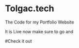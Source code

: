 # Tolgac.tech

The Code for my Portfolio Website 

It is Live now make sure to go and

#Check it out
